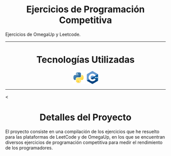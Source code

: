 <h1 align="center">Ejercicios de Programación Competitiva</h1>
<p>Ejercicios de OmegaUp y Leetcode.</p>
<hr>
<h1 align="center">Tecnologías Utilizadas</h1>
<div align="center">
  <img src="https://github.com/devicons/devicon/blob/master/icons/python/python-original.svg" alt="Python" title="Python" width="40px">
  <img src="https://github.com/devicons/devicon/blob/master/icons/cplusplus/cplusplus-original.svg" alt="C++" title="C++" width="40px">
  
</div>
<hr>
<<h1 align="center">Detalles del Proyecto</h1>
<p>El proyecto consiste en una compilación de los ejercicios que he resuelto para las plataformas de LeetCode y de OmegaUp, en los que se encuentran diversos ejercicios de programación competitiva para medir el rendimiento de los programadores.  </p>
<!--<hr>
<h1 align="center">Características Destacadas</h1>
<ul>
  <li><b>Sistema de Intercambio:</b> El juego permite que se intercambien los recursos entre los jugadores y con el banco para facilitar el avance de la partida.</li>
  <li><b>Tablero dinámico:</b> El tablero es generado de manera dinámica por lo que es muy difícil que dos partidas se repitan.</li>
  <li><b>Reglas:</b> El videojuego respeta la mayoría de las reglas del juego clásico de Catan, respecto a la colocación de los caminos, casas, ciudades y ladrones.</li>
</ul>
<hr>
<h1 align="center">Interfaz</h1>
<div align="center">
  <img src="interfazCC.png" alt="Interface" title="Interface" width="600px">
</div>
<hr>-->
